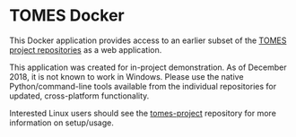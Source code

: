 # TOMES Docker

This Docker application provides access to an earlier subset of the [TOMES project repositories](https://github.com/StateArchivesOfNorthCarolina?utf8=✓&q=tomes&type=public&language=) as a web application.

This application was created for in-project demonstration. As of December 2018, it is not known to work in Windows. Please use the native Python/command-line tools available from the individual repositories for updated, cross-platform functionality.

Interested Linux users should see the [tomes-project](https://github.com/StateArchivesOfNorthCarolina/tomes-project) repository for more information on setup/usage.
